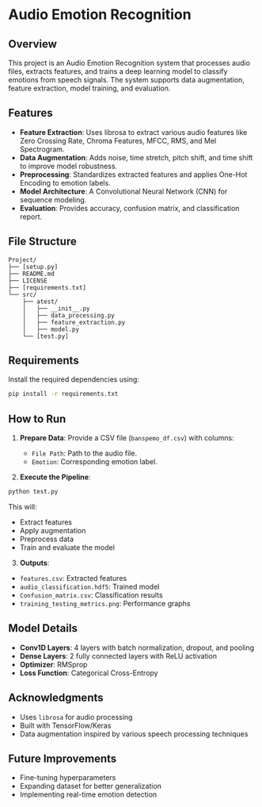 # Audio Emotion Recognition

## Overview
This project is an Audio Emotion Recognition system that processes audio files, extracts features, and trains a deep learning model to classify emotions from speech signals. The system supports data augmentation, feature extraction, model training, and evaluation.

## Features
- **Feature Extraction**: Uses librosa to extract various audio features like Zero Crossing Rate, Chroma Features, MFCC, RMS, and Mel Spectrogram.
- **Data Augmentation**: Adds noise, time stretch, pitch shift, and time shift to improve model robustness.
- **Preprocessing**: Standardizes extracted features and applies One-Hot Encoding to emotion labels.
- **Model Architecture**: A Convolutional Neural Network (CNN) for sequence modeling.
- **Evaluation**: Provides accuracy, confusion matrix, and classification report.

## File Structure
```
Project/
├── [setup.py]
├── README.md
├── LICENSE
├── [requirements.txt]
└── src/
    ├── atest/
    │   ├── __init__.py
    │   ├── data_processing.py
    │   ├── feature_extraction.py
    │   ├── model.py
    └── [test.py]
```

## Requirements
Install the required dependencies using:
```bash
pip install -r requirements.txt
```

## How to Run
1. **Prepare Data**: Provide a CSV file (`banspemo_df.csv`) with columns:
   - `File Path`: Path to the audio file.
   - `Emotion`: Corresponding emotion label.

2. **Execute the Pipeline**:
```bash
python test.py
```
This will:
- Extract features
- Apply augmentation
- Preprocess data
- Train and evaluate the model

3. **Outputs**:
- `features.csv`: Extracted features
- `audio_classification.hdf5`: Trained model
- `Confusion_matrix.csv`: Classification results
- `training_testing_metrics.png`: Performance graphs

## Model Details
- **Conv1D Layers**: 4 layers with batch normalization, dropout, and pooling
- **Dense Layers**: 2 fully connected layers with ReLU activation
- **Optimizer**: RMSprop
- **Loss Function**: Categorical Cross-Entropy

## Acknowledgments
- Uses `librosa` for audio processing
- Built with TensorFlow/Keras
- Data augmentation inspired by various speech processing techniques

## Future Improvements
- Fine-tuning hyperparameters
- Expanding dataset for better generalization
- Implementing real-time emotion detection

